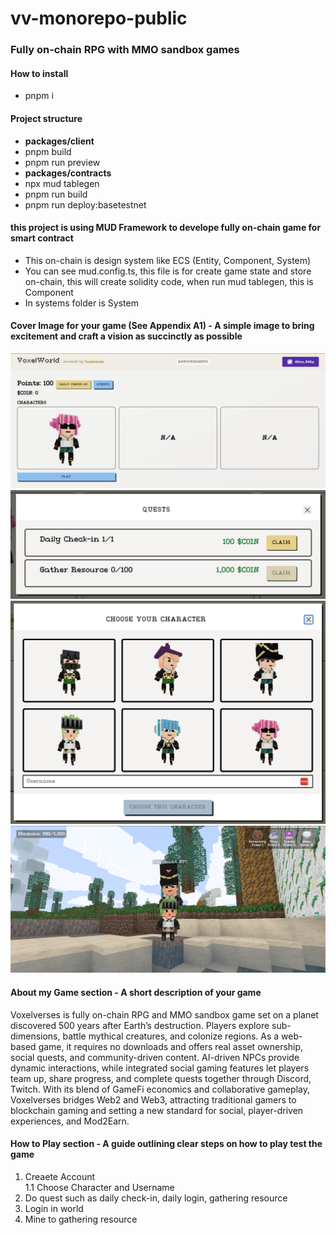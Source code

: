 # vv-monorepo-public

### Fully on-chain RPG with MMO sandbox games

#### How to install
- pnpm i

#### Project structure
- <b>packages/client</b>
- pnpm build
- pnpm run preview
- <b>packages/contracts</b>
- npx mud tablegen
- pnpm run build
- pnpm run deploy:basetestnet

#### this project is using MUD Framework to develope fully on-chain game for smart contract
- This on-chain is design system like ECS (Entity, Component, System)
- You can see mud.config.ts, this file is for create game state and store on-chain, this will create solidity code, when run mud tablegen, this is Component
- In systems folder is System

#### Cover Image for your game (See Appendix A1) - A simple image to bring excitement and craft a vision as succinctly as possible

![Lobby](/ss1.png "Lobby")
![Quest](/ss2.png "Quest")
![Character](/ss3.png "Character")
![World](/ss4.png "World")

#### About my Game section - A short description of your game

Voxelverses is fully on-chain RPG and MMO sandbox game set on a planet discovered 500 years after Earth’s destruction. Players explore sub-dimensions, battle mythical creatures, and colonize regions. As a web-based game, it requires no downloads and offers real asset ownership, social quests, and community-driven content. AI-driven NPCs provide dynamic interactions, while integrated social gaming features let players team up, share progress, and complete quests together through Discord, Twitch. With its blend of GameFi economics and collaborative gameplay, Voxelverses bridges Web2 and Web3, attracting traditional gamers to blockchain gaming and setting a new standard for social, player-driven experiences, and Mod2Earn.

#### How to Play section - A guide outlining clear steps on how to play test the game

1. Creaete Account \
1.1 Choose Character and Username
2. Do quest such as daily check-in, daily login, gathering resource
3. Login in world
4. Mine to gathering resource